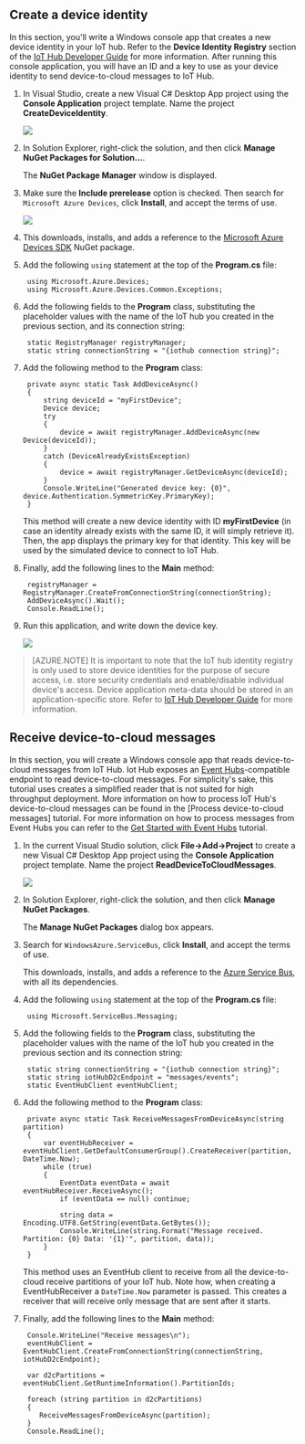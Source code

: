## Create a device identity

In this section, you'll write a Windows console app that creates a new device identity in your IoT hub. Refer to the **Device Identity Registry** section of the [IoT Hub Developer Guide][IoT Hub Developer Guide - Identity Registry] for more information. After running this console application, you will have an ID and a key to use as your device identity to send device-to-cloud messages to IoT Hub.

1. In Visual Studio, create a new Visual C# Desktop App project using the **Console  Application** project template. Name the project **CreateDeviceIdentity**.

	![][10]

2. In Solution Explorer, right-click the solution, and then click **Manage NuGet Packages for Solution...**.

	The **NuGet Package Manager** window is displayed.

3. Make sure the **Include prerelease** option is checked. Then search for `Microsoft Azure Devices`, click **Install**, and accept the terms of use.

	![][11]

4. This downloads, installs, and adds a reference to the [Microsoft Azure Devices SDK](https://www.nuget.org/packages/Microsoft.Azure.Devices/) NuGet package.

4. Add the following `using` statement at the top of the **Program.cs** file:

		using Microsoft.Azure.Devices;
        using Microsoft.Azure.Devices.Common.Exceptions;

5. Add the following fields to the **Program** class, substituting the placeholder values with the name of the IoT hub you created in the previous section, and its connection string:

		static RegistryManager registryManager;
        static string connectionString = "{iothub connection string}";

6. Add the following method to the **Program** class:

		private async static Task AddDeviceAsync()
        {
            string deviceId = "myFirstDevice";
            Device device;
            try
            {
                device = await registryManager.AddDeviceAsync(new Device(deviceId));
            }
            catch (DeviceAlreadyExistsException)
            {
                device = await registryManager.GetDeviceAsync(deviceId);
            }
            Console.WriteLine("Generated device key: {0}", device.Authentication.SymmetricKey.PrimaryKey);
        }

	This method will create a new device identity with ID **myFirstDevice** (in case an identity already exists with the same ID, it will simply retrieve it). Then, the app displays the primary key for that identity. This key will be used by the simulated device to connect to IoT Hub.

7. Finally, add the following lines to the **Main** method:

		registryManager = RegistryManager.CreateFromConnectionString(connectionString);
        AddDeviceAsync().Wait();
        Console.ReadLine();

8. Run this application, and write down the device key.

    ![][12]

> [AZURE.NOTE] It is important to note that the IoT hub identity registry is only used to store device identities for the purpose of secure access, i.e. store security credentials and enable/disable individual device's access. Device application meta-data should be stored in an application-specific store. Refer to [IoT Hub Developer Guide][IoT Hub Developer Guide - Identity Registry] for more information.

## Receive device-to-cloud messages

In this section, you will create a Windows console app that reads device-to-cloud messages from IoT Hub. Iot Hub exposes an [Event Hubs][Event Hubs Overview]-compatible endpoint to read device-to-cloud messages. For simplicity's sake, this tutorial uses creates a simplified reader that is not suited for high throughput deployment. More information on how to process IoT Hub's device-to-cloud messages can be found in the [Process device-to-cloud messages] tutorial. For more information on how to process messages from Event Hubs you can refer to the [Get Started with Event Hubs] tutorial.

1. In the current Visual Studio solution, click **File->Add->Project** to create a new Visual C# Desktop App project using the **Console  Application** project template. Name the project **ReadDeviceToCloudMessages**.

    ![][10]

2. In Solution Explorer, right-click the solution, and then click **Manage NuGet Packages**.

    The **Manage NuGet Packages** dialog box appears.

3. Search for `WindowsAzure.ServiceBus`, click **Install**, and accept the terms of use.

    This downloads, installs, and adds a reference to the [Azure Service Bus](https://www.nuget.org/packages/WindowsAzure.ServiceBus), with all its dependencies.

4. Add the following `using` statement at the top of the **Program.cs** file:

        using Microsoft.ServiceBus.Messaging;

5. Add the following fields to the **Program** class, substituting the placeholder values with the name of the IoT hub you created in the previous section and its connection string:

        static string connectionString = "{iothub connection string}";
        static string iotHubD2cEndpoint = "messages/events";
        static EventHubClient eventHubClient;

6. Add the following method to the **Program** class:

        private async static Task ReceiveMessagesFromDeviceAsync(string partition)
        {
            var eventHubReceiver = eventHubClient.GetDefaultConsumerGroup().CreateReceiver(partition, DateTime.Now);
            while (true)
            {
                EventData eventData = await eventHubReceiver.ReceiveAsync();
                if (eventData == null) continue;

                string data = Encoding.UTF8.GetString(eventData.GetBytes());
                Console.WriteLine(string.Format("Message received. Partition: {0} Data: '{1}'", partition, data));
            }
        }

    This method uses an EventHub client to receive from all the device-to-cloud receive partitions of your IoT hub. Note how, when creating a EventHubReceiver a `DateTime.Now` parameter is passed. This creates a receiver that will receive only message that are sent after it starts.

7. Finally, add the following lines to the **Main** method:

        Console.WriteLine("Receive messages\n");
        eventHubClient = EventHubClient.CreateFromConnectionString(connectionString, iotHubD2cEndpoint);

        var d2cPartitions = eventHubClient.GetRuntimeInformation().PartitionIds;

        foreach (string partition in d2cPartitions)
        {
           ReceiveMessagesFromDeviceAsync(partition);
        }  
        Console.ReadLine();


<!-- Links -->

[Azure IoT - Service SDK NuGet package]: https://www.nuget.org/packages/Microsoft.Azure.Devices/

[Get Started with Event Hubs]: event-hubs-csharp-ephcs-getstarted.md
[IoT Hub Developer Guide - Identity Registry]: iot-hub-devguide.md#identityregistry

[Event Hubs Overview]: event-hubs-overview.md
[Scaled out event processing]: https://code.msdn.microsoft.com/windowsazure/Service-Bus-Event-Hub-45f43fc3
[Azure Storage account]: storage-create-storage-account.md
[EventProcessorHost]: http://msdn.microsoft.com/library/azure/microsoft.servicebus.messaging.eventprocessorhost(v=azure.95).aspx

[Azure Preview Portal]: https://portal.azure.com/


<!-- Images -->
[10]: ./media/iot-hub-getstarted-cloud-csharp/create-identity-csharp1.png
[11]: ./media/iot-hub-getstarted-cloud-csharp/create-identity-csharp2.png
[12]: ./media/iot-hub-getstarted-cloud-csharp/create-identity-csharp3.png
